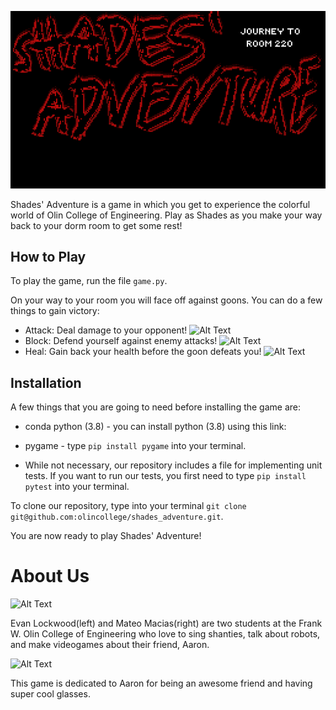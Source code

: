 ![Alt Text](webimages/title_screen.png)

Shades' Adventure is a game in which you get to experience the colorful world of Olin College of Engineering. Play as Shades as you make your way back to your dorm room to get some rest!

## How to Play

To play the game, run the file `game.py`.

On your way to your room you will face off against goons. You can do a few things to gain victory:

- Attack: Deal damage to your opponent!
    ![Alt Text](webimage/attack.png)
- Block: Defend yourself against enemy attacks!
    ![Alt Text](webimage/block.png)
- Heal: Gain back your health before the goon defeats you!
    ![Alt Text](webimage/heal.png)
    
## Installation

A few things that you are going to need before installing the game are:

- conda python (3.8) - you can install python (3.8) using this link: 

- pygame - type `pip install pygame` into your terminal.

- While not necessary, our repository includes a file for implementing unit tests. If you want to run our tests, you first need to type `pip install pytest` into your terminal.

To clone our repository, type into your terminal `git clone git@github.com:olincollege/shades_adventure.git`.

You are now ready to play Shades' Adventure!

# About Us

![Alt Text](img/pizza.png)

Evan Lockwood(left) and Mateo Macias(right) are two students at the Frank W. Olin College of Engineering who love to sing shanties, talk about robots, and make videogames about their friend, Aaron.

![Alt Text](img/aaron.png)

This game is dedicated to Aaron for being an awesome friend and having super cool glasses.